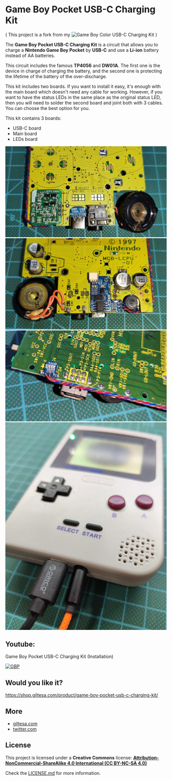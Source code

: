 # Game Boy Pocket USB-C Charging Kit

( This project is a fork from my ![Game Boy Color USB-C Charging Kit](https://github.com/giltesa/Game-Boy-Color-USB-C-charging-kit) )


The **Game Boy Pocket USB-C Charging Kit** is a circuit that allows you to charge a **Nintendo Game Boy Pocket** by **USB-C** and use a **Li-ion** battery instead of AA batteries.

This circuit includes the famous **TP4056** and **DW01A**. The first one is the device in charge of charging the battery, and the second one is protecting the lifetime of the battery of the over-discharge.

This kit includes two boards. If you want to install it easy, it's enough with the main board which doesn't need any cable for working. However, if you want to have the status LEDs in the same place as the original status LED, then you will need to solder the second board and joint both with 3 cables. You can choose the best option for you.

This kit contains 3 boards:

- USB-C board
- Main board
- LEDs board

![GBP](https://raw.githubusercontent.com/giltesa/Game-Boy-Pocket-USB-C-charging-kit/master/4.%20Photos/v1.1/IMG_20210424_211303.jpg)
![GBP](https://raw.githubusercontent.com/giltesa/Game-Boy-Pocket-USB-C-charging-kit/master/4.%20Photos/v1.1/IMG_20210424_211317.jpg)
![GBP](https://raw.githubusercontent.com/giltesa/Game-Boy-Pocket-USB-C-charging-kit/master/4.%20Photos/v1.1/IMG_20210424_211318.jpg)
![GBP](https://raw.githubusercontent.com/giltesa/Game-Boy-Pocket-USB-C-charging-kit/master/4.%20Photos/v1.1/IMG_20210515_191242.jpg)



## Youtube:

Game Boy Pocket USB-C Charging Kit (Installation)

[![GBP](https://img.youtube.com/vi/yOIhhSY7Itc/0.jpg)](https://www.youtube.com/watch?v=yOIhhSY7Itc)



## Would you like it?

https://shop.giltesa.com/product/game-boy-pocket-usb-c-charging-kit/



## More

- [giltesa.com](https://giltesa.com "giltesa.com")
- [twitter.com](https://twitter.com/giltesa/status/1503669454852481024 "twitter.com")



## License

This project is licensed under a **Creative Commons** license:
**[Attribution-NonCommercial-ShareAlike 4.0 International (CC BY-NC-SA 4.0) ](https://creativecommons.org/licenses/by-nc-sa/4.0/)**

Check the [LICENSE.md](LICENSE.md) for more information.